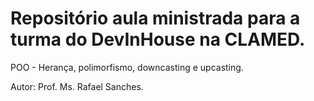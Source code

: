 # Repositório aula ministrada para a turma do DevInHouse na CLAMED.

POO - Herança, polimorfismo, downcasting e upcasting.


Autor: Prof. Ms. Rafael Sanches.
